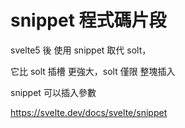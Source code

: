 # snippet 程式碼片段

svelte5 後 使用 snippet 取代 solt，

它比 solt 插槽 更強大，solt 僅限 整塊插入

snippet 可以插入參數

https://svelte.dev/docs/svelte/snippet